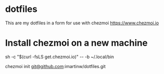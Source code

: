 # dotfiles

This are my dotfiles in a form for use with chezmoi https://www.chezmoi.io

# Install chezmoi on a new machine

sh -c "$(curl -fsLS get.chezmoi.io)" -- -b ~/.local/bin

chezmoi init git@github.com:imartinw/dotfiles.git
